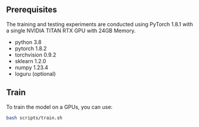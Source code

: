 ## Prerequisites

The training and testing experiments are conducted using PyTorch 1.8.1 with a single NVIDIA TITAN RTX GPU with 24GB Memory.

- python 3.8
- pytorch 1.8.2
- torchvision 0.9.2
- sklearn 1.2.0
- numpy 1.23.4
- loguru (optional)

## Train

To train the model on a GPUs, you can use:
```bash
bash scripts/train.sh
```
